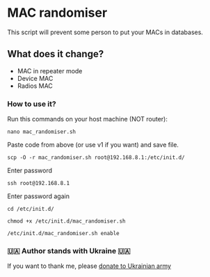 # MAC randomiser
This script will prevent some person to put your MACs in databases.

## What does it change?
- MAC in repeater mode
- Device MAC
- Radios MAC

### How to use it?

Run this commands on your host machine (NOT router):

```
nano mac_randomiser.sh
```

Paste code from above (or use v1 if you want) and save file.

```
scp -O -r mac_randomiser.sh root@192.168.8.1:/etc/init.d/
```

Enter password

```
ssh root@192.168.8.1
```

Enter password again

```
cd /etc/init.d/
```

```
chmod +x /etc/init.d/mac_randomiser.sh
```

```
/etc/init.d/mac_randomiser.sh enable

```

### 🇺🇦 Author stands with Ukraine 🇺🇦
If you want to thank me, please [donate to Ukrainian army](https://war.ukraine.ua)
